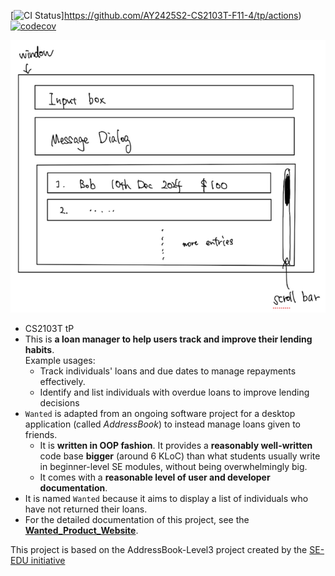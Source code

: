 [![CI Status](https://github.com/AY2425S2-CS2103T-F11-4/tp/workflows/Java%20CI/badge.svg)]https://github.com/AY2425S2-CS2103T-F11-4/tp/actions)
[![codecov](https://codecov.io/gh/AY2425S2-CS2103T-F11-4/tp/graph/badge.svg?token=SbojDIOfdX)](https://codecov.io/gh/AY2425S2-CS2103T-F11-4/tp)

![Ui](docs/images/Ui.png)

* CS2103T tP
* This is **a loan manager to help users track and improve their lending habits**.<br>
  Example usages:
  * Track individuals' loans and due dates to manage repayments effectively. 
  * Identify and list individuals with overdue loans to improve lending decisions
* `Wanted` is adapted from an ongoing software project for a desktop application (called _AddressBook_) to instead manage loans given to friends.
  * It is **written in OOP fashion**. It provides a **reasonably well-written** code base **bigger** (around 6 KLoC) than what students usually write in beginner-level SE modules, without being overwhelmingly big.
  * It comes with a **reasonable level of user and developer documentation**.
* It is named `Wanted`  because it aims to display a list of individuals who have not returned their loans.
* For the detailed documentation of this project, see the **[Wanted_Product_Website](https://ay2425s2-cs2103t-f11-4.github.io/tp/)**.

This project is based on the AddressBook-Level3 project created by the [SE-EDU initiative](https://se-education.org)
